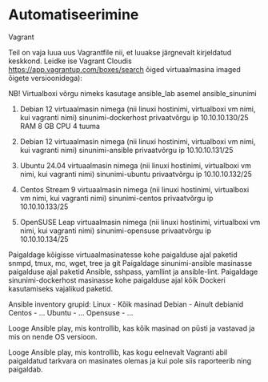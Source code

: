 # Automatiseerimine
Vagrant

Teil on vaja luua uus Vagrantfile nii, et luuakse järgnevalt kirjeldatud keskkond. Leidke ise Vagrant Cloudis https://app.vagrantup.com/boxes/search õiged virtuaalmasina imaged õigete versioonidega):
 
NB! Virtualboxi võrgu nimeks kasutage ansible_lab asemel ansible_sinunimi
 
1. Debian 12 virtuaalmasin nimega (nii linuxi hostinimi, virtualboxi vm nimi,
kui vagranti nimi) sinunimi-dockerhost
privaatvõrgu ip 10.10.10.130/25
RAM 8 GB
CPU 4 tuuma
 
2. Debian 12 virtuaalmasin nimega (nii linuxi hostinimi, virtualboxi vm nimi,
kui vagranti nimi) sinunimi-ansible
privaatvõrgu ip 10.10.10.131/25
 
3. Ubuntu 24.04 virtuaalmasin nimega (nii linuxi hostinimi, virtualboxi vm nimi, kui vagranti nimi) sinunimi-ubuntu
privaatvõrgu ip 10.10.10.132/25
 
4. Centos Stream 9 virtuaalmasin nimega (nii linuxi hostinimi, virtualboxi vm nimi, kui vagranti nimi) sinunimi-centos
privaatvõrgu ip 10.10.10.133/25
 
5. OpenSUSE Leap virtuaalmasin nimega (nii linuxi hostinimi, virtualboxi vm nimi, kui vagranti nimi) sinunimi-opensuse
privaatvõrgu ip 10.10.10.134/25
 
 
Paigaldage kõigisse virtuaalmasinatesse kohe paigalduse ajal paketid snmpd, tmux, mc, wget, tree ja git
Paigaldage sinunimi-ansible masinasse paigalduse ajal paketid Ansible, sshpass, yamllint ja ansible-lint.
Paigaldage sinunimi-dockerhost masinasse kohe paigalduse ajal kõik Dockeri kasutamiseks vajalikud paketid.
 
Ansible inventory grupid:
Linux - Kõik masinad
Debian - Ainult debianid
Centos - ...
Ubuntu - ...
Opensuse - ...
 
Looge Ansible play, mis kontrollib, kas kõik masinad on püsti ja vastavad ja mis on nende OS versioon.
 
Looge Ansible play, mis kontrollib, kas kogu eelnevalt Vagranti abil paigaldatud tarkvara on masinates olemas ja kui pole siis raporteerib ning paigaldab.
